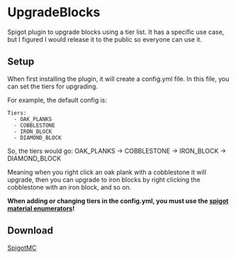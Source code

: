 # UpgradeBlocks
Spigot plugin to upgrade blocks using a tier list. It has a specific use case, but I figured I would release it to the public so everyone can use it.

## Setup
When first installing the plugin, it will create a config.yml file. In this file, you can set the tiers for upgrading.

For example, the default config is:

```
Tiers:
  - OAK_PLANKS
  - COBBLESTONE
  - IRON_BLOCK
  - DIAMOND_BLOCK
```
So, the tiers would go: OAK_PLANKS -> COBBLESTONE -> IRON_BLOCK -> DIAMOND_BLOCK

Meaning when you right click an oak plank with a cobblestone it will upgrade, then you can upgrade to iron blocks by right clicking the cobblestone with an iron block, and so on.

**When adding or changing tiers in the config.yml, you must use the [spigot material enumerators](https://hub.spigotmc.org/javadocs/spigot/org/bukkit/Material.html)!**

## Download
[SpigotMC](https://www.spigotmc.org/resources/upgradeblocks.69759/)

